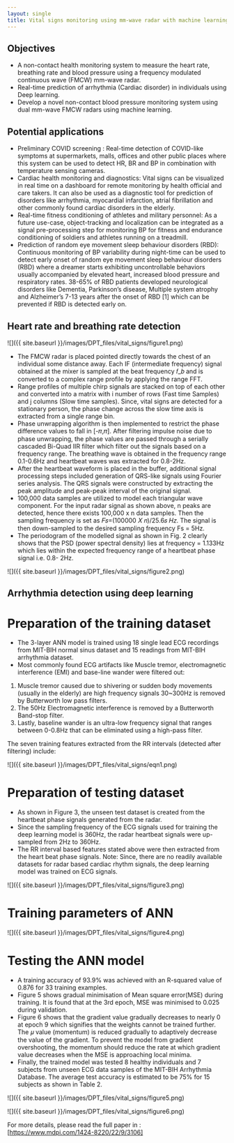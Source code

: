```yaml
---
layout: single
title: Vital signs monitoring using mm-wave radar with machine learning  
---
```


## Objectives
 - A non-contact health monitoring system to measure the heart rate, breathing rate and blood pressure using a frequency modulated continuous wave (FMCW) mm-wave radar.
 - Real-time prediction of arrhythmia (Cardiac disorder) in individuals using Deep learning.
 - Develop a novel non-contact blood pressure monitoring system using dual mm-wave FMCW radars using machine learning.

## Potential applications
 - Preliminary COVID screening : Real-time detection of COVID-like symptoms at supermarkets, malls, offices and other public places where this system can be used to detect HR, BR and BP in combination with temperature sensing cameras. 
 - Cardiac health monitoring and diagnostics: Vital signs can be visualized in real time on a dashboard for remote monitoring by health official and care takers. It can also be used as a diagnostic tool for prediction of disorders like arrhythmia, myocardial infarction, atrial fibrillation and other commonly found cardiac disorders in the elderly.
 - Real-time fitness conditioning of athletes and military personnel:  As a future use-case, object-tracking and localization can be integrated as a signal pre-processing step for monitoring BP for fitness and endurance conditioning of soldiers and athletes running on a treadmill. 
 - Prediction of random eye movement sleep behaviour disorders (RBD): Continuous monitoring of BP variability during night-time can be used to detect early onset of random eye movement sleep behaviour disorders (RBD) where a dreamer starts exhibiting uncontrollable behaviors usually accompanied by elevated heart, increased blood pressure and respiratory rates. 38-65% of RBD patients developed neurological disorders like Dementia, Parkinson’s disease, Multiple system atrophy and Alzheimer’s 7-13 years after the onset of RBD [1] which can be prevented if RBD is detected early on.

## Heart rate and breathing rate detection

![]({{ site.baseurl }}/images/DPT_files/vital_signs/figure1.png)

 - The FMCW radar is placed pointed directly towards the chest of an individual some distance away. Each IF (intermediate frequency) signal obtained at the mixer is sampled at the beat frequency 𝑓_𝑏 and is converted to a complex range profile by applying the range FFT. 
 - Range profiles of multiple chirp signals are stacked on top of each other and converted into a matrix with i number of rows (Fast time Samples) and j columns (Slow time samples). Since, vital signs are detected for a stationary person, the phase change across the slow time axis is extracted from a single range bin. 
 - Phase unwrapping algorithm is then implemented to restrict the phase difference values to fall in [-𝜋,𝜋]. After filtering impulse noise due to phase unwrapping, the phase values are passed through a serially cascaded Bi-Quad IIR filter which filter out the signals based on a frequency range. The breathing wave is obtained in the frequency range 0.1-0.6Hz and heartbeat waves was extracted for 0.8-2Hz.
 - After the heartbeat waveform is placed in the buffer, additional signal processing steps included generation of QRS-like signals using Fourier series analysis. The QRS signals were constructed by extracting the peak amplitude and peak-peak interval of the original signal. 
 - 100,000 data samples are utilized to model each triangular wave component. For the input radar signal as shown above, n peaks are detected, hence there exists 100,000 x n data samples. Then the sampling frequency is set as 𝐹𝑠=(100000 𝑋 𝑛)/25.6𝑠  𝐻𝑧. The signal is then down-sampled to the desired sampling frequency Fs = 5Hz. 
 - The periodogram of the modelled signal as shown in Fig. 2 clearly shows that the PSD (power spectral density) lies at frequency = 1.133Hz which lies within the expected frequency range of a heartbeat phase signal i.e. 0.8- 2Hz. 

![]({{ site.baseurl }}/images/DPT_files/vital_signs/figure2.png)

## Arrhythmia detection using deep learning

# Preparation of the training dataset
 - The 3-layer ANN model is trained using 18 single lead ECG recordings from MIT-BIH normal sinus dataset and 15 readings from MIT-BIH arrhythmia dataset. 
 - Most commonly found ECG artifacts like Muscle tremor, electromagnetic interference (EMI) and base-line wander were filtered out: 
  1. Muscle tremor caused due to shivering or sudden body movements (usually in the elderly) are high frequency signals 30~300Hz is removed by Butterworth low pass filters.
  2. The 50Hz Electromagnetic interference is removed by a Butterworth Band-stop filter.
  3. Lastly, baseline wander is an ultra-low frequency signal that ranges between 0-0.8Hz that can be eliminated using a high-pass filter.

The seven training features extracted from the RR intervals (detected after filtering) include:

![]({{ site.baseurl }}/images/DPT_files/vital_signs/eqn1.png)

# Preparation of testing dataset
 - As shown in Figure 3, the unseen test dataset is created from the heartbeat phase signals generated from the radar. 
 - Since the sampling frequency of the ECG signals used for training the deep learning model is 360Hz, the radar heartbeat signals were up-sampled from 2Hz to 360Hz. 
 - The RR interval based features stated above were then extracted from the heart beat phase signals.
Note: Since, there are no readily available datasets for radar based cardiac rhythm signals, the deep learning model was trained on ECG signals. 

![]({{ site.baseurl }}/images/DPT_files/vital_signs/figure3.png)

# Training parameters of ANN

![]({{ site.baseurl }}/images/DPT_files/vital_signs/figure4.png)

# Testing the ANN model

 - A training accuracy of 93.9% was achieved with an R-squared value of 0.876 for 33 training examples. 
 - Figure 5 shows gradual minimisation of Mean square error(MSE) during training. It is found that at the 3rd epoch, MSE was minimised to 0.025 during validation.
 - Figure 6 shows that the gradient value gradually decreases to nearly 0 at epoch 9 which signifies that the weights cannot be trained further. The 𝜇 value (momentum) is reduced gradually to adaptively decrease the value of the gradient. To prevent the model from gradient overshooting, the momentum should reduce the rate at which gradient value decreases when the MSE is approaching local minima.
 - Finally, the trained model was tested 8 healthy individuals and 7 subjects from unseen ECG data samples of the MIT-BIH Arrhythmia Database. The average test accuracy is estimated to be 75% for 15 subjects as shown in Table 2.

![]({{ site.baseurl }}/images/DPT_files/vital_signs/figure5.png)
                               
![]({{ site.baseurl }}/images/DPT_files/vital_signs/figure6.png)



For more details, please read the full paper in : [https://www.mdpi.com/1424-8220/22/9/3106]

